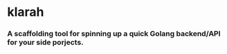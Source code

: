 # klarah

### A scaffolding tool for spinning up a quick Golang backend/API for your side porjects.
